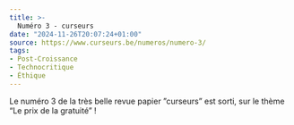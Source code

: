 ```yaml
---
title: >-
  Numéro 3 - curseurs
date: "2024-11-26T20:07:24+01:00"
source: https://www.curseurs.be/numeros/numero-3/
tags:
- Post-Croissance
- Technocritique
- Éthique
---
```


Le numéro 3 de la très belle revue papier ”curseurs” est sorti, sur le thème “Le prix de la gratuité” !